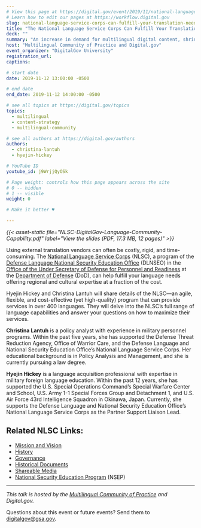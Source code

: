 ```yaml
---
# View this page at https://digital.gov/event/2019/11/national-language-service-corps-can-fulfill
# Learn how to edit our pages at https://workflow.digital.gov
slug: national-language-service-corps-can-fulfill-your-translation-needs
title: "The National Language Service Corps Can Fulfill Your Translation Needs"
deck: ""
summary: "An increase in demand for multilingual digital content, shrinking budgets, and rising translation costs have impacted federal agencies trying to offer information and services in languages other than English. Learn how the National Service Language Corps (NLSC) can help."
host: "Multilingual Community of Practice and Digital.gov"
event_organizer: "DigitalGov University"
registration_url: 
captions: 

# start date
date: 2019-11-12 13:00:00 -0500

# end date
end_date: 2019-11-12 14:00:00 -0500

# see all topics at https://digital.gov/topics
topics: 
  - multilingual
  - content-strategy
  - multilingual-community

# see all authors at https://digital.gov/authors
authors: 
  - christina-lantuh
  - hyejin-hickey

# YouTube ID
youtube_id: j9WrjjQyOSk

# Page weight: controls how this page appears across the site
# 0 -- hidden
# 1 -- visible
weight: 0

# Make it better ♥

---
```


_{{< asset-static file="NLSC-DigitalGov-Language-Community-Capability.pdf" label="View the slides (PDF, 17.3 MB, 12 pages)" >}}_

Using external translation vendors can often be costly, rigid, and time-consuming. The [National Language Service Corps](https://www.nlscorps.org) (NLSC), a program of the [Defense Language National Security Education Office](https://dlnseo.org/) (DLNSEO) in the [Office of the Under Secretary of Defense for Personnel and Readiness](https://prhome.defense.gov/) at the [Department of Defense](https://www.defense.gov) (DoD), can help fulfill your language needs offering regional and cultural expertise at a fraction of the cost.

Hyejin Hickey and Christina Lantuh will share details of the NLSC—an agile, flexible, and cost-effective (yet high-quality) program that can provide services in over 400 languages. They will delve into the NLSC’s full range of language capabilities and answer your questions on how to maximize their services.

**Christina Lantuh** is a policy analyst with experience in military personnel programs. Within the past five years, she has supported the Defense Threat Reduction Agency, Office of Warrior Care, and the Defense Language and National Security Education Office’s National Language Service Corps. Her educational background is in Policy Analysis and Management, and she is currently pursuing a law degree.

**Hyejin Hickey** is a language acquisition professional with expertise in military foreign language education. Within the past 12 years, she has supported the U.S. Special Operations Command’s Special Warfare Center and School, U.S. Army 1-1 Special Forces Group and Detachment 1, and U.S. Air Force 43rd Intelligence Squadron in Okinawa, Japan. Currently, she supports the Defense Language and National Security Education Office’s National Language Service Corps as the Partner Support Liaison Lead. 

## Related NLSC Links: 

- [Mission and Vision](https://www.nlscorps.org/about.html) 
- [History](https://www.nlscorps.org/about.html#History) 
- [Governance](https://www.nlscorps.org/about.html#Governance) 
- [Historical Documents](https://www.nlscorps.org/about.html#HD) 
- [Shareable Media](https://www.nlscorps.org/about.html#Media) 
- [National Security Education Program](https://www.nsep.gov) (NSEP)

---

*This talk is hosted by the [Multilingual Community of Practice](https://digital.gov/communities/multilingual/) and Digital.gov.* 

Questions about this event or future events? Send them to [digitalgov@gsa.gov](mailto:digitalgov@gsa.gov). 
